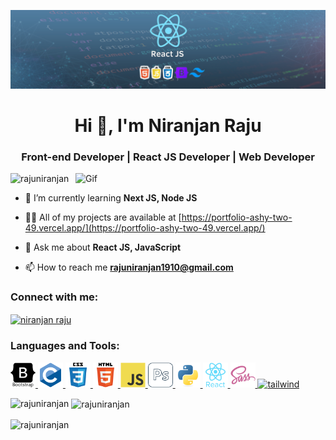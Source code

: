 ![](https://github.com/RajuNiranjan/RajuNiranjan/blob/master/Untitled-1.jpg)

<h1 align="center">Hi 👋, I'm Niranjan Raju</h1>
<h3 align="center">Front-end Developer | React JS Developer | Web Developer</h3>

<img src="https://i.pinimg.com/originals/6e/a8/c6/6ea8c68dfa924bc2e6a9abe3e473087a.gif" align="right" alt="Gif"  width="400"/>

<p align="left"> <img src="https://komarev.com/ghpvc/?username=rajuniranjan&label=Profile%20views&color=0e75b6&style=flat" alt="rajuniranjan" /> </p>

- 🌱 I’m currently learning **Next JS, Node JS**

- 👨‍💻 All of my projects are available at [https://portfolio-ashy-two-49.vercel.app/](https://portfolio-ashy-two-49.vercel.app/)

- 💬 Ask me about **React JS, JavaScript**

- 📫 How to reach me **rajuniranjan1910@gmail.com**

<h3 align="left">Connect with me:</h3>
<p align="left">
<a href="https://linkedin.com/in/niranjan raju" target="blank"><img align="center" src="https://raw.githubusercontent.com/rahuldkjain/github-profile-readme-generator/master/src/images/icons/Social/linked-in-alt.svg" alt="niranjan raju" height="30" width="40" /></a>
</p>

<h3 align="left">Languages and Tools:</h3>
<p align="left"> <a href="https://getbootstrap.com" target="_blank" rel="noreferrer"> <img src="https://raw.githubusercontent.com/devicons/devicon/master/icons/bootstrap/bootstrap-plain-wordmark.svg" alt="bootstrap" width="40" height="40"/> </a> <a href="https://www.cprogramming.com/" target="_blank" rel="noreferrer"> <img src="https://raw.githubusercontent.com/devicons/devicon/master/icons/c/c-original.svg" alt="c" width="40" height="40"/> </a> <a href="https://www.w3schools.com/css/" target="_blank" rel="noreferrer"> <img src="https://raw.githubusercontent.com/devicons/devicon/master/icons/css3/css3-original-wordmark.svg" alt="css3" width="40" height="40"/> </a> <a href="https://www.w3.org/html/" target="_blank" rel="noreferrer"> <img src="https://raw.githubusercontent.com/devicons/devicon/master/icons/html5/html5-original-wordmark.svg" alt="html5" width="40" height="40"/> </a> <a href="https://developer.mozilla.org/en-US/docs/Web/JavaScript" target="_blank" rel="noreferrer"> <img src="https://raw.githubusercontent.com/devicons/devicon/master/icons/javascript/javascript-original.svg" alt="javascript" width="40" height="40"/> </a> <a href="https://www.photoshop.com/en" target="_blank" rel="noreferrer"> <img src="https://raw.githubusercontent.com/devicons/devicon/master/icons/photoshop/photoshop-line.svg" alt="photoshop" width="40" height="40"/> </a> <a href="https://www.python.org" target="_blank" rel="noreferrer"> <img src="https://raw.githubusercontent.com/devicons/devicon/master/icons/python/python-original.svg" alt="python" width="40" height="40"/> </a> <a href="https://reactjs.org/" target="_blank" rel="noreferrer"> <img src="https://raw.githubusercontent.com/devicons/devicon/master/icons/react/react-original-wordmark.svg" alt="react" width="40" height="40"/> </a> <a href="https://sass-lang.com" target="_blank" rel="noreferrer"> <img src="https://raw.githubusercontent.com/devicons/devicon/master/icons/sass/sass-original.svg" alt="sass" width="40" height="40"/> </a> <a href="https://tailwindcss.com/" target="_blank" rel="noreferrer"> <img src="https://www.vectorlogo.zone/logos/tailwindcss/tailwindcss-icon.svg" alt="tailwind" width="40" height="40"/> </a> </p>

<p><img align="left" src="https://github-readme-stats.vercel.app/api/top-langs?username=rajuniranjan&show_icons=true&locale=en&layout=compact" alt="rajuniranjan" /></p>

<p>&nbsp;<img align="center" src="https://github-readme-stats.vercel.app/api?username=rajuniranjan&show_icons=true&locale=en" alt="rajuniranjan" /></p>

<p><img align="center" src="https://github-readme-streak-stats.herokuapp.com/?user=rajuniranjan&" alt="rajuniranjan" /></p>
